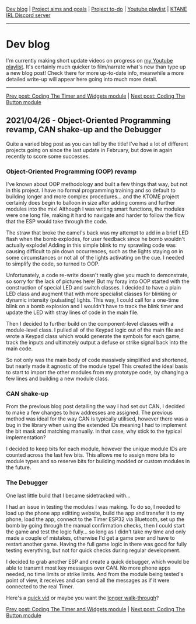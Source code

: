 [Dev blog](devblog.md) | [Project aims and goals](goals.md) | [Project to-do](todo.md) | [Youtube playlist](https://www.youtube.com/watch?v=8m7peVlW2mE&list=PLJqFvAhkcSkkks42zClG5WlvO1khFZCKK) | [KTANE IRL Discord server](https://discord.com/channels/711013430575890432)

---

# Dev blog
I'm currently making short update videos on progress on [my Youtube playlist](https://www.youtube.com/watch?v=8m7peVlW2mE&list=PLJqFvAhkcSkkks42zClG5WlvO1khFZCKK). It's certainly much quicker to film/narrate what's new than type up a new blog post! Check there for more up-to-date info, meanwhile a more detailed write-up will appear here going into much more detail.

---

[Prev post: Coding The Timer and Widgets module](devblog_05.md) | [Next post: Coding The Button module](devblog_07.md)

## 2021/04/26 - Object-Oriented Programming revamp, CAN shake-up and the Debugger
Quite a varied blog post as you can tell by the title! I've had a lot of different projects going on since the last update in February, but dove in again recently to score some successes.

### Object-Oriented Programming (OOP) revamp
I've known about OOP methodology and built a few things that way, but not in this project. I have no formal programming training and so default to building longer and more complex procedures... and the KTOME project certainly does begin to balloon in size after adding comms and further modules into the mix! Although I was writing smart functions, the modules were one long file, making it hard to navigate and harder to follow the flow that the ESP would take through the code.

The straw that broke the camel's back was my attempt to add in a brief LED flash when the bomb explodes, for user feedback since he bomb wouldn't actually explode! Adding in this simple blink to my sprawling code was causing difficult to pin down occurrences, such as the lights staying on in some circumstances or not all of the lights activating on the cue. I needed to simplify the code, so turned to OOP.

Unfortunately, a code re-write doesn't really give you much to demonstrate, so sorry for the lack of pictures here! But my foray into OOP started with the construction of special LED and switch classes. I decided to have a plain LED class and augment that with more specialist classes for blinking or dynamic intensity (pulsating) lights. This way, I could call for a one-time blink on a bomb explosion and I wouldn't have to track the blink timer and update the LED with stray lines of code in the main file.

Then I decided to further build on the component-level classes with a module-level class. I pulled all of the Keypad logic out of the main file and wrote a Keypad class which would generate the symbols for each game, track the inputs and ultimately output a defuse or strike signal back into the main code.

So not only was the main body of code massively simplified and shortened, but nearly made it agnostic of the module type! This created the ideal basis to start to import the other modules from my prototype code, by changing a few lines and building a new module class.

### CAN shake-up

From the previous blog post detailing the way I had set out CAN, I decided to make a few changes to how addresses are assigned. The previous method was ideal for the way CAN is typically utilised, however there was a bug in the library when using the extended IDs meaning I had to implement the bit mask and matching manually. In that case, why stick to the typical implementation?

I decided to keep bits for each module, however the unique module IDs are counted across the last few bits. This allows me to assign more bits to module types and so reserve bits for building modded or custom modules in the future.

### The Debugger

One last little build that I became sidetracked with...

I had an issue in testing the modules I was making. To do so, I needed to load up the phone app editting website, build the app and transfer it to my phone, load the app, connect to the Timer ESP32 via Bluetooth, set up the bomb by going through the manual confirmation checks, then I could start the game and test the logic fully... so long as I didn't take my time and only made a couple of mistakes, otherwise I'd get a game over and have to restart another game. Having the full game logic in there was good for fully testing everything, but not for quick checks during regular development.

I decided to grab another ESP and create a quick debugger, which would be able to transmit most key messages over CAN. No more phone apps needed, no time limits or strike limits. And from the module being tested's point of view, it receives and can send all the messages as if it were connected to the real Timer.

Here's a [quick vid](https://www.youtube.com/watch?v=JbI927Qq8Pw&list=PLJqFvAhkcSkkks42zClG5WlvO1khFZCKK&index=9) or maybe you want the [longer walk-through](https://www.youtube.com/watch?v=L1Xfc9mjphY&list=PLJqFvAhkcSkkks42zClG5WlvO1khFZCKK&index=11)?


[Prev post: Coding The Timer and Widgets module](devblog_05.md) | [Next post: Coding The Button module](devblog_07.md)
